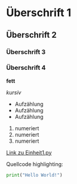 # Überschrift 1
## Überschrift 2
### Überschrift 3
### Überschrift 4

**fett**

*kursiv*

* Aufzählung
* Aufzählung
* Aufzählung

1. numeriert
2. numeriert
3. numeriert

[Link zu Einheit1.py](https://github.com/Tabernig/skripts/blob/master/VU_Automatisierung/Einheit1.py)

Quellcode highlighting:
```python
print("Hello World!")
```
